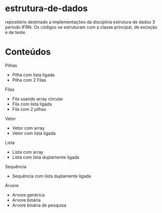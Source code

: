 # estrutura-de-dados
repositório destinado a implementações da disciplina estrutura de dados 3 período IFRN. Os códigos se estruturam com a classe principal, de exceção e de teste. 

<h1>Conteúdos</h1>

Pilhas
<ul>
  <li> Pilha com lista ligada </li>
  <li> Pilha com 2 Filas</li>
</ul>

Filas
<ul>
  <li> Fila usando array circular </li>
  <li> Fila com lista ligada </li>
  <li> Fila com 2 pilhas </li>
</ul>

Vetor
<ul> 
  <li> Vetor com array </li>
  <li> Vetor com lista ligada </li>
</ul>

Lista 
<ul>
  <li> Lista com array </li>
  <li> Lista com lista duplamente ligada </li>
</ul>

Sequência
<ul> 
  <li> Sequência com lista duplamente ligada </li>
</ul>

Árvore 
<ul> 
  <li> Arvore genérica </li>
  <li> Arvore binária </li>
  <li> Arvore binária de pesquisa</li>
  </ul>
